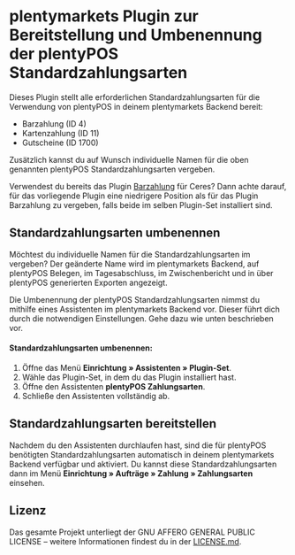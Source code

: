 # plentymarkets Plugin zur Bereitstellung und Umbenennung der plentyPOS Standardzahlungsarten

Dieses Plugin stellt alle erforderlichen Standardzahlungsarten für die Verwendung von plentyPOS in deinem plentymarkets Backend bereit:

* Barzahlung (ID 4)
* Kartenzahlung (ID 11)
* Gutscheine (ID 1700)

Zusätzlich kannst du auf Wunsch individuelle Namen für die oben genannten plentyPOS Standardzahlungsarten vergeben.

<div class="alert alert-warning" role="alert">
   Verwendest du bereits das Plugin <a href="https://marketplace.plentymarkets.com/payuponpickup_4757" target="_blank">Barzahlung</a> für Ceres? Dann achte darauf, für das vorliegende Plugin eine niedrigere Position als für das Plugin Barzahlung zu vergeben, falls beide im selben Plugin-Set installiert sind.
</div>

## Standardzahlungsarten umbenennen

Möchtest du individuelle Namen für die Standardzahlungsarten im vergeben? Der geänderte Name wird im plentymarkets Backend, auf plentyPOS Belegen, im Tagesabschluss, im Zwischenbericht und in über plentyPOS generierten Exporten angezeigt. 

Die Umbenennung der plentyPOS Standardzahlungsarten nimmst du mithilfe eines Assistenten im plentymarkets Backend vor. Dieser führt dich durch die notwendigen Einstellungen. Gehe dazu wie unten beschrieben vor.

#### Standardzahlungsarten umbenennen:

1. Öffne das Menü **Einrichtung » Assistenten » Plugin-Set**.
2. Wähle das Plugin-Set, in dem du das Plugin installiert hast.
3. Öffne den Assistenten **plentyPOS Zahlungsarten**.
4. Schließe den Assistenten vollständig ab.

## Standardzahlungsarten bereitstellen

Nachdem du den Assistenten durchlaufen hast, sind die für plentyPOS benötigten Standardzahlungsarten automatisch in deinem plentymarkets Backend verfügbar und aktiviert. Du kannst diese Standardzahlungsarten dann im Menü **Einrichtung » Aufträge » Zahlung » Zahlungsarten** einsehen.

## Lizenz

Das gesamte Projekt unterliegt der GNU AFFERO GENERAL PUBLIC LICENSE  – weitere Informationen findest du in der [LICENSE.md](https://github.com/plentymarkets/plugin-pos-payment-method-renaming/blob/master/LICENSE.md).